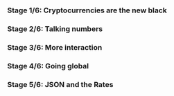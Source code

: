 ### Stage 1/6: Cryptocurrencies are the new black 
### Stage 2/6: Talking numbers 
### Stage 3/6: More interaction
### Stage 4/6: Going global
### Stage 5/6: JSON and the Rates